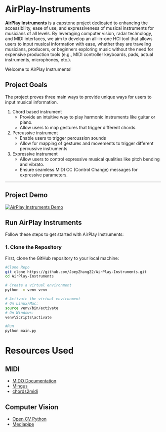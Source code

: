 # AirPlay-Instruments

**AirPlay Instruments** is a capstone project dedicated to enhancing the accessibility, ease of use, and expressiveness of musical instruments for musicians of all levels. By leveraging computer vision, radar technology, and MIDI interfaces, we aim to develop an all-in-one HCI tool that allows users to input musical information with ease, whether they are traveling musicians, producers, or beginners exploring music without the need for expensive production tools (e.g., MIDI controller keyboards, pads, actual instruments, microphones, etc.).

Welcome to AirPlay Instruments!

## Project Goals
The project proves three main ways to provide unique ways for users to input musical information. 
1. Chord based instrument
    - Provide an intuitive way to play harmonic instruments like guitar or piano.
    - Allow users to map gestures that trigger different chords
2. Percussive instrument
    - Enable users to trigger percussion sounds
    - Allow for mapping of gestures and movements to trigger different percussive instruments
3. Expressive instrument
    - Allow users to control expressive musical qualities like pitch bending and vibrato.
    - Ensure seamless MIDI CC (Control Change) messages for expressive parameters.

___

## Project Demo

[![AirPlay Instruments Demo](https://i9.ytimg.com/vi_webp/exurCb0tvK4/mq2.webp?sqp=CMS4wbsG-oaymwEmCMACELQB8quKqQMa8AEB-AHeCIAC0AWKAgwIABABGGUgYShQMA8=&rs=AOn4CLD5aI6gSZ01VDShcNZcgUTeSVDFzA)](https://youtu.be/exurCb0tvK4)

## Run AirPlay Instruments

Follow these steps to get started with AirPlay Instruments:

### 1. Clone the Repository
First, clone the GitHub repository to your local machine:

```bash
#Clone Repo
git clone https://github.com/JoeyZhang22/AirPlay-Instruments.git
cd AirPlay-Instruments

# Create a virtual environment
python -m venv venv

# Activate the virtual environment
# On Linux/Mac:
source venv/bin/activate
# On Windows:
venv\Scripts\activate

#Run
python main.py
```

# Resources Used
## MIDI

- [MIDO Documentation](https://mido.readthedocs.io/en/stable/index.html)
- [Mingus](https://bspaans.github.io/python-mingus/)
- [chords2midi](https://github.com/Miserlou/chords2midi)

## Computer Vision

- [Open CV Python](https://docs.opencv.org/4.x/index.html)
- [Mediapipe](https://ai.google.dev/edge/mediapipe/solutions/vision/gesture_recognizer/python?_gl=1*qys266*_up*MQ..*_ga*MTQwMjEzNTAwNy4xNzI1NTUyNzc3*_ga_P1DBVKWT6V*MTcyNTU1Mjc3Ni4xLjAuMTcyNTU1Mjc3Ni4wLjAuMTM5MjQ4OTI5MA..)
